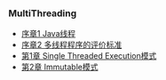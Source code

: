 ### **MultiThreading**


* [序章1 Java线程](pre1.md)
* [序章2 多线程程序的评价标准](pre2.md)
* [第1章 Single Threaded Execution模式](ch1.md)
* [第2章 Immutable模式](ch1.md)